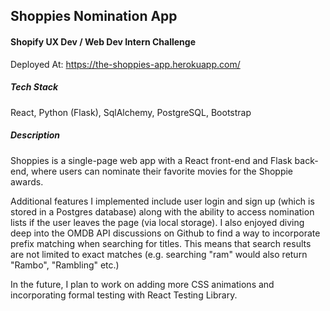 ## Shoppies Nomination App 
#### Shopify UX Dev / Web Dev Intern Challenge 

Deployed At: https://the-shoppies-app.herokuapp.com/

##### Tech Stack 
React, Python (Flask), SqlAlchemy, PostgreSQL, Bootstrap

##### Description
Shoppies is a single-page web app with a React front-end and Flask back-end, where 
users can nominate their favorite movies for the Shoppie awards.  

Additional features I implemented include user login and sign up (which is 
stored in a Postgres database) along with the ability to access nomination 
lists if the user leaves the page (via local storage). I also enjoyed diving deep into
the OMDB API discussions on Github to find a way to incorporate prefix matching when searching 
for titles.  This means that search results are not limited to exact matches
(e.g. searching "ram" would also return "Rambo", "Rambling" etc.) 

In the future, I plan to work on adding more CSS animations and incorporating
formal testing with React Testing Library.  

